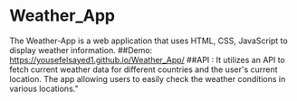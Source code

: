 # Weather_App
The Weather-App is a web application that uses HTML, CSS, JavaScript to display weather information.
##Demo:
https://yousefelsayed1.github.io/Weather_App/
##API :
It utilizes an API to fetch current weather data for different countries and the user's current location. The app allowing users to easily check the weather conditions in various locations."

